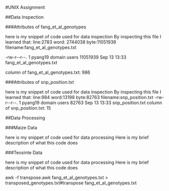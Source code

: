 #UNIX Assignment

##Data Inspection

###Attributes of fang_et_al_genotypes

here is my snippet of code used for data inspection
By inspecting this file I learned that:
line:2783  word: 2744038 byte:11051939 filename:fang_et_al_genotypes.txt

-rw-r--r--. 1 pyang19 domain users 11051939 Sep 13 13:33 fang_et_al_genotypes.txt

column of fang_et_al_genotypes.txt: 986

###Attributes of snp_position.txt

here is my snippet of code used for data inspection
By inspecting this file I learned that:
line:984 word:13198 byte:82763 filename:snp_position.txt
-rw-r--r--. 1 pyang19 domain users    82763 Sep 13 13:33 snp_position.txt
column of snp_position.txt: 15

##Data Processing

###Maize Data

here is my snippet of code used for data processing
Here is my brief description of what this code does

###Teosinte Data

here is my snippet of code used for data processing
Here is my brief description of what this code does



awk -f transpose.awk fang_et_al_genotypes.txt > transposed_genotypes.txt#transpose fang_et_al_genotypes.txt
